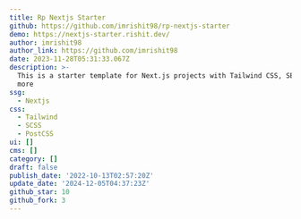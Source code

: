 ```yaml
---
title: Rp Nextjs Starter
github: https://github.com/imrishit98/rp-nextjs-starter
demo: https://nextjs-starter.rishit.dev/
author: imrishit98
author_link: https://github.com/imrishit98
date: 2023-11-28T05:31:33.067Z
description: >-
  This is a starter template for Next.js projects with Tailwind CSS, SEO, and
  more
ssg:
  - Nextjs
css:
  - Tailwind
  - SCSS
  - PostCSS
ui: []
cms: []
category: []
draft: false
publish_date: '2022-10-13T02:57:20Z'
update_date: '2024-12-05T04:37:23Z'
github_star: 10
github_fork: 3
---
```

